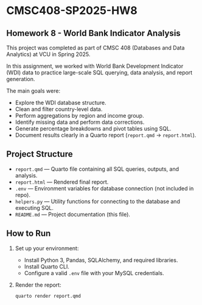 # CMSC408-SP2025-HW8

## Homework 8 - World Bank Indicator Analysis

This project was completed as part of CMSC 408 (Databases and Data Analytics) at VCU in Spring 2025.

In this assignment, we worked with World Bank Development Indicator (WDI) data to practice large-scale SQL querying, data analysis, and report generation.

The main goals were:

- Explore the WDI database structure.
- Clean and filter country-level data.
- Perform aggregations by region and income group.
- Identify missing data and perform data corrections.
- Generate percentage breakdowns and pivot tables using SQL.
- Document results clearly in a Quarto report (`report.qmd` → `report.html`).

## Project Structure

- `report.qmd` — Quarto file containing all SQL queries, outputs, and analysis.
- `report.html` — Rendered final report.
- `.env` — Environment variables for database connection (not included in repo).
- `helpers.py` — Utility functions for connecting to the database and executing SQL.
- `README.md` — Project documentation (this file).

## How to Run

1. Set up your environment:
   - Install Python 3, Pandas, SQLAlchemy, and required libraries.
   - Install Quarto CLI.
   - Configure a valid `.env` file with your MySQL credentials.

2. Render the report:
   ```bash
   quarto render report.qmd
